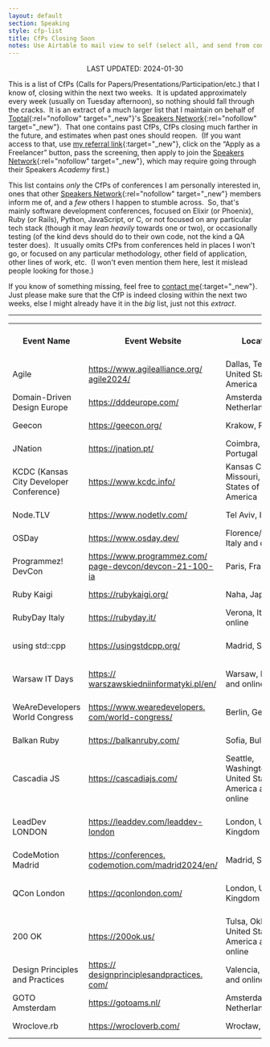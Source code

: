 ```yaml
---
layout: default
section: Speaking
style: cfp-list
title: CfPs Closing Soon
notes: Use Airtable to mail view to self (select all, and send from context menu), copy table from email, remove styling, and update date.
---
```


<center>LAST UPDATED: 2024-01-30</center>

This is a list of CfPs
(Calls for Papers/Presentations/Participation/etc.)
that I know of,
closing within the next two weeks.&nbsp;
It is updated approximately every week
(usually on Tuesday afternoon),
so nothing should fall through the cracks.&nbsp;
It is an extract of a much larger list
that I maintain on behalf of
[Toptal](https://www.toptal.com/#accept-only-candid-coders){:rel="nofollow" target="_new"}'s
[Speakers Network](https://www.toptal.com/community/speakers){:rel="nofollow" target="_new"}.&nbsp;
That one contains past CfPs,
CfPs closing much farther in the future,
and estimates when past ones should reopen.&nbsp;
(If you want access to that, use
[my referral link](https://www.toptal.com/#accept-only-candid-coders){:target="_new"},
click on the “Apply as a Freelancer” button,
pass the screening,
then apply to join the
[Speakers Network](https://www.toptal.com/community/speakers){:rel="nofollow" target="_new"},
which may require going through their Speakers _Academy_ first.)

This list contains _only_
the CfPs of conferences I am personally interested in,
ones that other
[Speakers Network](https://www.toptal.com/community/speakers){:rel="nofollow" target="_new"} members inform me of,
and a _few_ others I happen to stumble across.&nbsp;
So, that's mainly software development conferences,
focused on Elixir (or Phoenix), Ruby (or Rails), Python, JavaScript, or C,
or not focused on any particular tech stack
(though it may _lean heavily_ towards one or two),
or occasionally testing
(of the kind devs should do to their own code,
not the kind a QA tester does).&nbsp;
It usually omits CfPs from conferences
held in places I won't go,
or focused on any particular
methodology, other field of application, other lines of work, etc.&nbsp;
(I won't even mention them here,
lest it mislead people looking for those.)

If you know of something missing, feel free to
[contact me](/contact){:target="_new"}.&nbsp;
Just please make sure that
the CfP is indeed closing within the next two weeks,
else I might already have it in the _big_ list, just not this _extract_.

<hr>

<table>
  <tbody>
    <tr>
      <th>Event Name</th>
      <th>Event Website</th>
      <th>Location</th>
      <th>CFP Close<br>Date</th>
      <th>CFP Close<br>Estimated?</th>
      <th>Event Date</th>
      <th>CFP Link</th>
    </tr>
    <tr>
      <td>Agile</td>
      <td><a href="https://www.agilealliance.org/agile2024/" target="_blank">https://www.agilealliance.org/<wbr>agile2024/</a></td>
      <td>Dallas, Texas, United States of America</td>
      <td>2024-01-31</td>
      <td></td>
      <td>2024-07-21</td>
      <td><a href="https://www.agilealliance.org/agile2024/submissions/" target="_blank">https://www.agilealliance.org/<wbr>agile2024/submissions/</a></td>
    </tr>
    <tr>
      <td>Domain-Driven Design Europe</td>
      <td><a href="https://dddeurope.com/" target="_blank">https://dddeurope.com/</a></td>
      <td>Amsterdam, Netherlands</td>
      <td>2024-01-31</td>
      <td></td>
      <td>2024-05-30</td>
      <td><a href="https://2024.dddeurope.com/cfp/" target="_blank">https://2024.dddeurope.com/<wbr>cfp/</a></td>
    </tr>
    <tr>
      <td>Geecon</td>
      <td><a href="https://geecon.org/" target="_blank">https://geecon.org/</a></td>
      <td>Krakow, Poland</td>
      <td>2024-01-31</td>
      <td></td>
      <td>2024-05-15</td>
      <td><a href="https://2024.geecon.org/cfp/" target="_blank">https://2024.geecon.org/cfp/</a></td>
    </tr>
    <tr>
      <td>JNation</td>
      <td><a href="https://jnation.pt/" target="_blank">https://jnation.pt/</a></td>
      <td>Coimbra, Portugal</td>
      <td>2024-01-31</td>
      <td></td>
      <td>2024-06-04</td>
      <td><a href="https://sessionize.com/jnation-2024/" target="_blank">https://sessionize.com/<wbr>jnation-2024/</a></td>
    </tr>
    <tr>
      <td>KCDC (Kansas City Developer Conference)</td>
      <td><a href="https://www.kcdc.info/" target="_blank">https://www.kcdc.info/</a></td>
      <td>Kansas City, Missouri, United States of America</td>
      <td>2024-01-31</td>
      <td></td>
      <td>2024-06-26</td>
      <td><a href="https://sessionize.com/kcdc-2024/" target="_blank">https://sessionize.com/kcdc-<wbr>2024/</a></td>
    </tr>
    <tr>
      <td>Node.TLV</td>
      <td><a href="https://www.nodetlv.com/" target="_blank">https://www.nodetlv.com/</a></td>
      <td>Tel Aviv, Israel</td>
      <td>2024-01-31</td>
      <td></td>
      <td>2024-06-24</td>
      <td><a href="https://sessionize.com/nodetlv-2024" target="_blank">https://sessionize.com/<wbr>nodetlv-2024</a></td>
    </tr>
    <tr>
      <td>OSDay</td>
      <td><a href="https://www.osday.dev/" target="_blank">https://www.osday.dev/</a></td>
      <td>Florence/Firenze, Italy and online</td>
      <td>2024-01-31</td>
      <td></td>
      <td>2024-03-07</td>
      <td><a href="https://2024.osday.dev/cfp" target="_blank">https://2024.osday.dev/cfp</a></td>
    </tr>
    <tr>
      <td>Programmez! DevCon</td>
      <td><a href="https://www.programmez.com/page-devcon/devcon-21-100-ia" target="_blank">https://www.programmez.com/<wbr>page-devcon/devcon-21-100-ia</a></td>
      <td>Paris, France</td>
      <td>2024-01-31</td>
      <td></td>
      <td>2024-03-07</td>
      <td><a href="https://www.programmez.com/actualites/devcon-21-100-ia-appel-session-35991" target="_blank">https://www.programmez.com/<wbr>actualites/devcon-21-100-ia-<wbr>appel-session-35991</a></td>
    </tr>
    <tr>
      <td>Ruby Kaigi</td>
      <td><a href="https://rubykaigi.org/" target="_blank">https://rubykaigi.org/</a></td>
      <td>Naha, Japan</td>
      <td>2024-01-31</td>
      <td></td>
      <td>2024-05-15</td>
      <td><a href="https://cfp.rubykaigi.org/events/2024" target="_blank">https://cfp.rubykaigi.org/<wbr>events/2024</a></td>
    </tr>
    <tr>
      <td>RubyDay Italy</td>
      <td><a href="https://rubyday.it/" target="_blank">https://rubyday.it/</a></td>
      <td>Verona, Italy and online</td>
      <td>2024-01-31</td>
      <td></td>
      <td>2024-05-31</td>
      <td><a href="https://www.grusp.org/CFPrubyday" target="_blank">https://www.grusp.org/<wbr>CFPrubyday</a></td>
    </tr>
    <tr>
      <td>using std::cpp</td>
      <td><a href="https://usingstdcpp.org/" target="_blank">https://usingstdcpp.org/</a></td>
      <td>Madrid, Spain</td>
      <td>2024-01-31</td>
      <td></td>
      <td>2024-04-25</td>
      <td><a href="https://eventos.uc3m.es/105614/section/47656/using-std-cpp-2024.html" target="_blank">https://eventos.uc3m.es/<wbr>105614/section/47656/using-<wbr>std-cpp-2024.html</a></td>
    </tr>
    <tr>
      <td>Warsaw IT Days</td>
      <td><a href="https://warszawskiedniinformatyki.pl/en/" target="_blank">https://<wbr>warszawskiedniinformatyki.pl/<wbr>en/</a></td>
      <td>Warsaw, Poland and online</td>
      <td>2024-01-31</td>
      <td>⚑</td>
      <td>2024-04-05</td>
      <td><a href="https://warszawskiedniinformatyki.pl/cfp/en/" target="_blank">https://<wbr>warszawskiedniinformatyki.pl/<wbr>cfp/en/</a></td>
    </tr>
    <tr>
      <td>WeAreDevelopers World Congress</td>
      <td><a href="https://www.wearedevelopers.com/world-congress/" target="_blank">https://www.wearedevelopers.<wbr>com/world-congress/</a></td>
      <td>Berlin, Germany</td>
      <td>2024-01-31</td>
      <td></td>
      <td>2024-07-18</td>
      <td><a href="https://sessionize.com/wearedevelopers-world-congress-2024" target="_blank">https://sessionize.com/<wbr>wearedevelopers-world-<wbr>congress-2024</a></td>
    </tr>
    <tr>
      <td>Balkan Ruby</td>
      <td><a href="https://balkanruby.com/" target="_blank">https://balkanruby.com/</a></td>
      <td>Sofia, Bulgaria</td>
      <td>2024-02-02</td>
      <td></td>
      <td>2024-04-26</td>
      <td><a href="https://forms.gle/NJY9PJWpud39ZQAr8" target="_blank">https://forms.gle/<wbr>NJY9PJWpud39ZQAr8</a></td>
    </tr>
    <tr>
      <td>Cascadia JS</td>
      <td><a href="https://cascadiajs.com/" target="_blank">https://cascadiajs.com/</a></td>
      <td>Seattle, Washington, United States of America and online</td>
      <td>2024-02-04</td>
      <td></td>
      <td>2024-06-20</td>
      <td><a href="https://cascadiajs.com/2024/cfp" target="_blank">https://cascadiajs.com/2024/<wbr>cfp</a></td>
    </tr>
    <tr>
      <td>LeadDev LONDON</td>
      <td><a href="https://leaddev.com/leaddev-london" target="_blank">https://leaddev.com/leaddev-<wbr>london</a></td>
      <td>London, United Kingdom</td>
      <td>2024-02-04</td>
      <td></td>
      <td>2024-06-11</td>
      <td><a href="https://leaddev.submittable.com/submit/283041/talk-submissions-for-leaddev-london-2024" target="_blank">https://leaddev.submittable.<wbr>com/submit/283041/talk-<wbr>submissions-for-leaddev-<wbr>london-2024</a></td>
    </tr>
    <tr>
      <td>CodeMotion Madrid</td>
      <td><a href="https://conferences.codemotion.com/madrid2024/en/" target="_blank">https://conferences.<wbr>codemotion.com/madrid2024/en/</a></td>
      <td>Madrid, Spain</td>
      <td>2024-02-08</td>
      <td></td>
      <td>2024-05-21</td>
      <td><a href="https://sessionize.com/codemotion-madrid-2024/" target="_blank">https://sessionize.com/<wbr>codemotion-madrid-2024/</a></td>
    </tr>
    <tr>
      <td>QCon London</td>
      <td><a href="https://qconlondon.com/" target="_blank">https://qconlondon.com/</a></td>
      <td>London, United Kingdom</td>
      <td>2024-02-08</td>
      <td>⚑</td>
      <td>2024-04-08</td>
      <td><a href="https://docs.google.com/forms/d/e/1FAIpQLSeagtEnnQhXve5TbubBrFgpxSMJa_wosPutqEdQOkNN9TAanQ/viewform" target="_blank">https://docs.google.com/forms/<wbr>d/e/<wbr>1FAIpQLSeagtEnnQhXve5TbubBrFgp<wbr>xSMJa_wosPutqEdQOkNN9TAanQ/<wbr>viewform</a></td>
    </tr>
    <tr>
      <td>200 OK</td>
      <td><a href="https://200ok.us/" target="_blank">https://200ok.us/</a></td>
      <td>Tulsa, Oklahoma, United States of America and online</td>
      <td>2024-02-10</td>
      <td></td>
      <td>2024-05-17</td>
      <td><a href="https://www.papercall.io/200ok2024" target="_blank">https://www.papercall.io/<wbr>200ok2024</a></td>
    </tr>
    <tr>
      <td>Design Principles and Practices</td>
      <td><a href="https://designprinciplesandpractices.com/" target="_blank">https://<wbr>designprinciplesandpractices.<wbr>com/</a></td>
      <td>Valencia, Spain and online</td>
      <td>2024-02-11</td>
      <td></td>
      <td>2024-03-11</td>
      <td><a href="https://designprinciplesandpractices.com/2024-conference/call-for-papers" target="_blank">https://<wbr>designprinciplesandpractices.<wbr>com/2024-conference/call-for-<wbr>papers</a></td>
    </tr>
    <tr>
      <td>GOTO Amsterdam</td>
      <td><a href="https://gotoams.nl/" target="_blank">https://gotoams.nl/</a></td>
      <td>Amsterdam, Netherlands</td>
      <td>2024-02-11</td>
      <td>⚑</td>
      <td>2024-06-11</td>
      <td><a href="https://airtable.com/shrlIsDUW7wTsPR2x" target="_blank">https://airtable.com/<wbr>shrlIsDUW7wTsPR2x</a></td>
    </tr>
    <tr>
      <td>Wroclove.rb</td>
      <td><a href="https://wrocloverb.com/" target="_blank">https://wrocloverb.com/</a></td>
      <td>Wrocław, Poland</td>
      <td>2024-02-12</td>
      <td>⚑</td>
      <td>2024-04-12</td>
      <td><a href="https://forms.gle/bgTVhWZzjRV74F1x7" target="_blank">https://forms.gle/<wbr>bgTVhWZzjRV74F1x7</a></td>
    </tr>
  </tbody>
</table>

